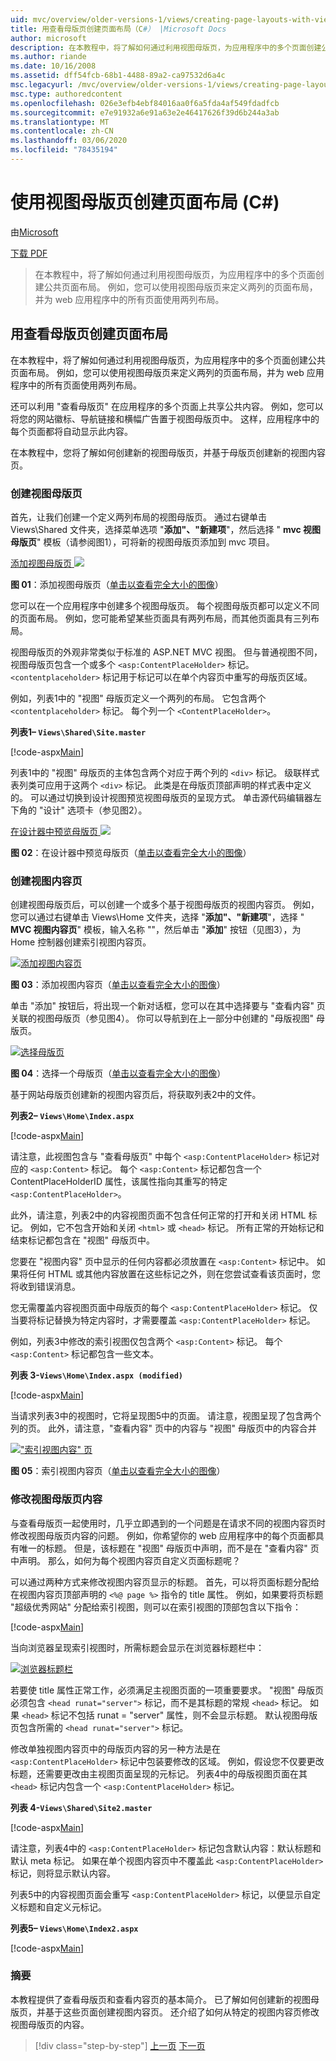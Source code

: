 ```yaml
---
uid: mvc/overview/older-versions-1/views/creating-page-layouts-with-view-master-pages-cs
title: 用查看母版页创建页面布局（C#） |Microsoft Docs
author: microsoft
description: 在本教程中，将了解如何通过利用视图母版页，为应用程序中的多个页面创建公共页面布局。 您可以使用 。
ms.author: riande
ms.date: 10/16/2008
ms.assetid: dff54fcb-68b1-4488-89a2-ca97532d6a4c
msc.legacyurl: /mvc/overview/older-versions-1/views/creating-page-layouts-with-view-master-pages-cs
msc.type: authoredcontent
ms.openlocfilehash: 026e3efb4ebf84016aa0f6a5fda4af549fdadfcb
ms.sourcegitcommit: e7e91932a6e91a63e2e46417626f39d6b244a3ab
ms.translationtype: MT
ms.contentlocale: zh-CN
ms.lasthandoff: 03/06/2020
ms.locfileid: "78435194"
---
```

# <a name="creating-page-layouts-with-view-master-pages-c"></a>使用视图母版页创建页面布局 (C#)

由[Microsoft](https://github.com/microsoft)

[下载 PDF](https://download.microsoft.com/download/e/f/3/ef3f2ff6-7424-48f7-bdaa-180ef64c3490/ASPNET_MVC_Tutorial_12_CS.pdf)

> 在本教程中，将了解如何通过利用视图母版页，为应用程序中的多个页面创建公共页面布局。 例如，您可以使用视图母版页来定义两列的页面布局，并为 web 应用程序中的所有页面使用两列布局。

## <a name="creating-page-layouts-with-view-master-pages"></a>用查看母版页创建页面布局

在本教程中，将了解如何通过利用视图母版页，为应用程序中的多个页面创建公共页面布局。 例如，您可以使用视图母版页来定义两列的页面布局，并为 web 应用程序中的所有页面使用两列布局。

还可以利用 "查看母版页" 在应用程序的多个页面上共享公共内容。 例如，您可以将您的网站徽标、导航链接和横幅广告置于视图母版页中。 这样，应用程序中的每个页面都将自动显示此内容。

在本教程中，您将了解如何创建新的视图母版页，并基于母版页创建新的视图内容页。

### <a name="creating-a-view-master-page"></a>创建视图母版页

首先，让我们创建一个定义两列布局的视图母版页。 通过右键单击 Views\Shared 文件夹，选择菜单选项 "**添加"、"新建项**"，然后选择 " **mvc 视图母版页**" 模板（请参阅图1），可将新的视图母版页添加到 mvc 项目。

[添加视图母版页 ![](creating-page-layouts-with-view-master-pages-cs/_static/image2.png)](creating-page-layouts-with-view-master-pages-cs/_static/image1.png)

**图 01**：添加视图母版页（[单击以查看完全大小的图像](creating-page-layouts-with-view-master-pages-cs/_static/image3.png)）

您可以在一个应用程序中创建多个视图母版页。 每个视图母版页都可以定义不同的页面布局。 例如，您可能希望某些页面具有两列布局，而其他页面具有三列布局。

视图母版页的外观非常类似于标准的 ASP.NET MVC 视图。 但与普通视图不同，视图母版页包含一个或多个 `<asp:ContentPlaceHolder>` 标记。 `<contentplaceholder>` 标记用于标记可以在单个内容页中重写的母版页区域。

例如，列表1中的 "视图" 母版页定义一个两列的布局。 它包含两个 `<contentplaceholder>` 标记。 每个列一个 `<ContentPlaceHolder>`。

**列表1– `Views\Shared\Site.master`**

[!code-aspx[Main](creating-page-layouts-with-view-master-pages-cs/samples/sample1.aspx)]

列表1中的 "视图" 母版页的主体包含两个对应于两个列的 `<div>` 标记。 级联样式表列类可应用于这两个 `<div>` 标记。 此类是在母版页顶部声明的样式表中定义的。 可以通过切换到设计视图预览视图母版页的呈现方式。 单击源代码编辑器左下角的 "设计" 选项卡（参见图2）。

[在设计器中预览母版页 ![](creating-page-layouts-with-view-master-pages-cs/_static/image5.png)](creating-page-layouts-with-view-master-pages-cs/_static/image4.png)

**图 02**：在设计器中预览母版页（[单击以查看完全大小的图像](creating-page-layouts-with-view-master-pages-cs/_static/image6.png)）

### <a name="creating-a-view-content-page"></a>创建视图内容页

创建视图母版页后，可以创建一个或多个基于视图母版页的视图内容页。 例如，您可以通过右键单击 Views\Home 文件夹，选择 "**添加"、"新建项**"，选择 " **MVC 视图内容页**" 模板，输入名称 ""，然后单击 "**添加**" 按钮（见图3），为 Home 控制器创建索引视图内容页。

[![添加视图内容页](creating-page-layouts-with-view-master-pages-cs/_static/image8.png)](creating-page-layouts-with-view-master-pages-cs/_static/image7.png)

**图 03**：添加视图内容页（[单击以查看完全大小的图像](creating-page-layouts-with-view-master-pages-cs/_static/image9.png)）

单击 "添加" 按钮后，将出现一个新对话框，您可以在其中选择要与 "查看内容" 页关联的视图母版页（参见图4）。 你可以导航到在上一部分中创建的 "母版视图" 母版页。

[![选择母版页](creating-page-layouts-with-view-master-pages-cs/_static/image11.png)](creating-page-layouts-with-view-master-pages-cs/_static/image10.png)

**图 04**：选择一个母版页（[单击以查看完全大小的图像](creating-page-layouts-with-view-master-pages-cs/_static/image12.png)）

基于网站母版页创建新的视图内容页后，将获取列表2中的文件。

**列表2– `Views\Home\Index.aspx`**

[!code-aspx[Main](creating-page-layouts-with-view-master-pages-cs/samples/sample2.aspx)]

请注意，此视图包含与 "查看母版页" 中每个 `<asp:ContentPlaceHolder>` 标记对应的 `<asp:Content>` 标记。 每个 `<asp:Content>` 标记都包含一个 ContentPlaceHolderID 属性，该属性指向其重写的特定 `<asp:ContentPlaceHolder>`。

此外，请注意，列表2中的内容视图页面不包含任何正常的打开和关闭 HTML 标记。 例如，它不包含开始和关闭 `<html>` 或 `<head>` 标记。 所有正常的开始标记和结束标记都包含在 "视图" 母版页中。

您要在 "视图内容" 页中显示的任何内容都必须放置在 `<asp:Content>` 标记中。 如果将任何 HTML 或其他内容放置在这些标记之外，则在您尝试查看该页面时，您将收到错误消息。

您无需覆盖内容视图页面中母版页的每个 `<asp:ContentPlaceHolder>` 标记。 仅当要将标记替换为特定内容时，才需要覆盖 `<asp:ContentPlaceHolder>` 标记。

例如，列表3中修改的索引视图仅包含两个 `<asp:Content>` 标记。 每个 `<asp:Content>` 标记都包含一些文本。

**列表 3-`Views\Home\Index.aspx (modified)`**

[!code-aspx[Main](creating-page-layouts-with-view-master-pages-cs/samples/sample3.aspx)]

当请求列表3中的视图时，它将呈现图5中的页面。 请注意，视图呈现了包含两个列的页。 此外，请注意，"查看内容" 页中的内容与 "视图" 母版页中的内容合并

[!["索引视图内容" 页](creating-page-layouts-with-view-master-pages-cs/_static/image14.png)](creating-page-layouts-with-view-master-pages-cs/_static/image13.png)

**图 05**：索引视图内容页（[单击以查看完全大小的图像](creating-page-layouts-with-view-master-pages-cs/_static/image15.png)）

### <a name="modifying-view-master-page-content"></a>修改视图母版页内容

与查看母版页一起使用时，几乎立即遇到的一个问题是在请求不同的视图内容页时修改视图母版页内容的问题。 例如，你希望你的 web 应用程序中的每个页面都具有唯一的标题。 但是，该标题在 "视图" 母版页中声明，而不是在 "查看内容" 页中声明。 那么，如何为每个视图内容页自定义页面标题呢？

可以通过两种方式来修改视图内容页显示的标题。 首先，可以将页面标题分配给在视图内容页顶部声明的 `<%@ page %>` 指令的 title 属性。 例如，如果要将页标题 "超级优秀网站" 分配给索引视图，则可以在索引视图的顶部包含以下指令：

[!code-aspx[Main](creating-page-layouts-with-view-master-pages-cs/samples/sample4.aspx)]

当向浏览器呈现索引视图时，所需标题会显示在浏览器标题栏中：

[![浏览器标题栏](creating-page-layouts-with-view-master-pages-cs/_static/image17.png)](creating-page-layouts-with-view-master-pages-cs/_static/image16.png)

若要使 title 属性正常工作，必须满足主视图页面的一项重要要求。 "视图" 母版页必须包含 `<head runat="server">` 标记，而不是其标题的常规 `<head>` 标记。 如果 `<head>` 标记不包括 runat = "server" 属性，则不会显示标题。 默认视图母版页包含所需的 `<head runat="server">` 标记。

修改单独视图内容页中的母版页内容的另一种方法是在 `<asp:ContentPlaceHolder>` 标记中包装要修改的区域。 例如，假设您不仅要更改标题，还需要更改由主视图页面呈现的元标记。 列表4中的母版视图页面在其 `<head>` 标记内包含一个 `<asp:ContentPlaceHolder>` 标记。

**列表 4-`Views\Shared\Site2.master`**

[!code-aspx[Main](creating-page-layouts-with-view-master-pages-cs/samples/sample5.aspx)]

请注意，列表4中的 `<asp:ContentPlaceHolder>` 标记包含默认内容：默认标题和默认 meta 标记。 如果在单个视图内容页中不覆盖此 `<asp:ContentPlaceHolder>` 标记，则将显示默认内容。

列表5中的内容视图页面会重写 `<asp:ContentPlaceHolder>` 标记，以便显示自定义标题和自定义元标记。

**列表5– `Views\Home\Index2.aspx`**

[!code-aspx[Main](creating-page-layouts-with-view-master-pages-cs/samples/sample6.aspx)]

### <a name="summary"></a>摘要

本教程提供了查看母版页和查看内容页的基本简介。 已了解如何创建新的视图母版页，并基于这些页面创建视图内容页。 还介绍了如何从特定的视图内容页修改视图母版页的内容。

> [!div class="step-by-step"]
> [上一页](using-the-tagbuilder-class-to-build-html-helpers-cs.md)
> [下一页](passing-data-to-view-master-pages-cs.md)
